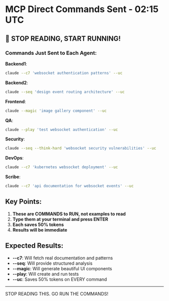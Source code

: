 # MCP Direct Commands Sent - 02:15 UTC

## 🎯 STOP READING, START RUNNING!

### Commands Just Sent to Each Agent:

**Backend1**:
```bash
claude --c7 'websocket authentication patterns' --uc
```

**Backend2**:
```bash
claude --seq 'design event routing architecture' --uc
```

**Frontend**:
```bash
claude --magic 'image gallery component' --uc
```

**QA**:
```bash
claude --play 'test websocket authentication' --uc
```

**Security**:
```bash
claude --seq --think-hard 'websocket security vulnerabilities' --uc
```

**DevOps**:
```bash
claude --c7 'kubernetes websocket deployment' --uc
```

**Scribe**:
```bash
claude --c7 'api documentation for websocket events' --uc
```

## Key Points:

1. **These are COMMANDS to RUN, not examples to read**
2. **Type them at your terminal and press ENTER**
3. **Each saves 50% tokens**
4. **Results will be immediate**

## Expected Results:

- **--c7**: Will fetch real documentation and patterns
- **--seq**: Will provide structured analysis
- **--magic**: Will generate beautiful UI components
- **--play**: Will create and run tests
- **--uc**: Saves 50% tokens on EVERY command

---
STOP READING THIS. GO RUN THE COMMANDS!
